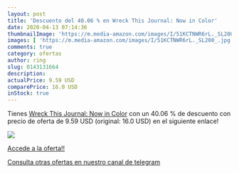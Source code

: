 ```yaml
---
layout: post
title: 'Descuento del 40.06 % en Wreck This Journal: Now in Color'
date: 2020-04-13 07:14:36
thumbnailImage: 'https://m.media-amazon.com/images/I/51KCTNWR6rL._SL200_.jpg'
images: [ 'https://m.media-amazon.com/images/I/51KCTNWR6rL._SL200_.jpg' ]
comments: true
category: ofertas
author: ring
slug: 0143131664
description:
actualPrice: 9.59 USD
comparePrice: 16.0 USD
inStock: true
---
```


Tienes [Wreck This Journal: Now in Color](https://www.amazon.com/dp/0143131664/?tag=redken08-20) con un 40.06 % de descuento con precio de oferta de 9.59 USD (original: 16.0 USD) en el siguiente enlace!

[![](https://m.media-amazon.com/images/I/51KCTNWR6rL._SL200_.jpg)](https://www.amazon.com/dp/0143131664/?tag=redken08-20)

[Accede a la oferta!!](https://www.amazon.com/dp/0143131664/?tag=redken08-20)

[Consulta otras ofertas en nuestro canal de telegram](https://t.me/s/ofertas25)
